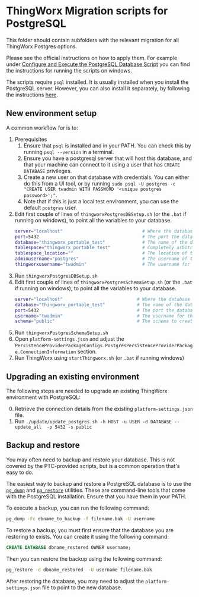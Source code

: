 # ThingWorx Migration scripts for PostgreSQL

This folder should contain subfolders with the relevant migration for all ThingWorx Postgres options.

Please see the official instructions on how to apply them. For example under [Configure and Execute the PostgreSQL Database Script](https://support.ptc.com/help/thingworx/platform/r9.5/en/#page/ThingWorx/Help/Installation/Installation/install_and_configure_postgresql_windows.html#) you can find the instructions for running the scripts on windows.

The scripts require `psql` installed. It is usually installed when you install the PostgreSQL server.
However, you can also install it separately, by following the instructions [here](https://docs.risingwave.com/docs/current/install-psql-without-postgresql/).

## New environment setup

A common workflow for is to:
1. Prerequisites
   1. Ensure that `psql` is installed and in your PATH. You can check this by running `psql --version` in a terminal.
   2. Ensure you have a postgresql server that will host this database, and that your machine can connect to it using a user that has `CREATE DATABASE` privileges.
   3. Create a new user on that database with credentials. You can either do this from a UI tool, or by running `sudo psql -U postgres -c "CREATE USER twadmin WITH PASSWORD '<unique postgres password>';"`.
   4. Note that if this is just a local test environment, you can use the default `postgres` user.
2. Edit first couple of lines of `thingworxPostgresDBSetup.sh` (or the `.bat` if running on windows), to point all the variables to your database.
    ```bash
    server="localhost"                              # Where the database is hosted, usually localhost for local databases
    port=5432                                       # The port the database is listening on          
    database="thingworx_portable_test"              # The name of the database to create
    tablespace="thingworx_portable_test"            # Completely arbitrary name for the tablespace
    tablespace_location=""                          # The location of the tablespace, leave empty for default
    adminusername="postgres"                        # The username of the admin user. Usually postgres
    thingworxusername="twadmin"                     # The username for the ThingWorx user, created in step 1.3
   ```
3. Run `thingworxPostgresDBSetup.sh`
4. Edit first couple of lines of `thingworxPostgresSchemaSetup.sh` (or the `.bat` if running on windows), to point all the variables to your database.
    ```bash
    server="localhost"                            # Where the database is hosted, usually localhost for local databases 
    database="thingworx_portable_test"            # The name of the database that was created in the previous step
    port=5432                                     # The port the database is listening on
    username="twadmin"                            # The username for the ThingWorx user, created in step 1.3
    schema="public"                               # The schema to create the ThingWorx tables in, usually public
    ```
5. Run `thingworxPostgresSchemaSetup.sh`
6. Open `platform-settings.json` and adjust the `PersistenceProviderPackageConfigs.PostgresPersistenceProviderPackage.ConnectionInformation` section.
7. Run ThingWorx using `startThingworx.sh` (or `.bat` if running windows)

## Upgrading an existing environment

The following steps are needed to upgrade an existing ThingWorx environment with PostgreSQL:

0. Retrieve the connection details from the existing `platform-settings.json` file.
1. Run `./update/update_postgres.sh -h HOST -u USER -d DATABASE --update_all  -p 5432 -s public`

## Backup and restore

You may often need to backup and restore your database. This is not covered by the PTC-provided scripts, but is a common operation that's easy to do.

The easiest way to backup and restore a PostgreSQL database is to use the [`pg_dump`](https://www.postgresql.org/docs/current/app-pgdump.html) and [`pg_restore`](https://www.postgresql.org/docs/current/app-pgrestore.html) utilities. These are command-line tools that come with the PostgreSQL installation.
Ensure that you have them in your PATH.

To execute a backup, you can run the following command:

```bash
pg_dump -Fc dbname_to_backup -f filename.bak -U username
```


To restore a backup, you must first ensure that the database you are restoring to exists. You can create it using the following command:
```sql
CREATE DATABASE dbname_restored OWNER username;
```
    
Then you can restore the backup using the following command:

```bash
pg_restore -d dbname_restored  -U username filename.bak
```

After restoring the database, you may need to adjust the `platform-settings.json` file to point to the new database.